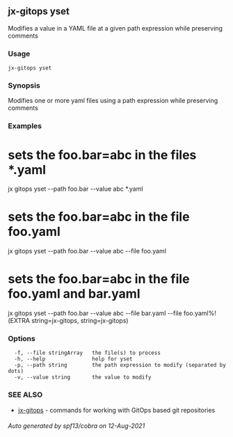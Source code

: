 ## jx-gitops yset

Modifies a value in a YAML file at a given path expression while preserving comments

### Usage

```
jx-gitops yset
```

### Synopsis

Modifies one or more yaml files using a path expression while preserving comments

### Examples

  # sets the foo.bar=abc in the files *.yaml
  jx gitops yset --path foo.bar --value abc *.yaml
  
  # sets the foo.bar=abc in the file foo.yaml
  jx gitops yset --path foo.bar --value abc --file foo.yaml
  
  # sets the foo.bar=abc in the file foo.yaml and bar.yaml
  jx gitops yset --path foo.bar --value abc --file bar.yaml --file foo.yaml%!(EXTRA string=jx-gitops, string=jx-gitops)

### Options

```
  -f, --file stringArray   the file(s) to process
  -h, --help               help for yset
  -p, --path string        the path expression to modify (separated by dots)
  -v, --value string       the value to modify
```

### SEE ALSO

* [jx-gitops](jx-gitops.md)	 - commands for working with GitOps based git repositories

###### Auto generated by spf13/cobra on 12-Aug-2021

